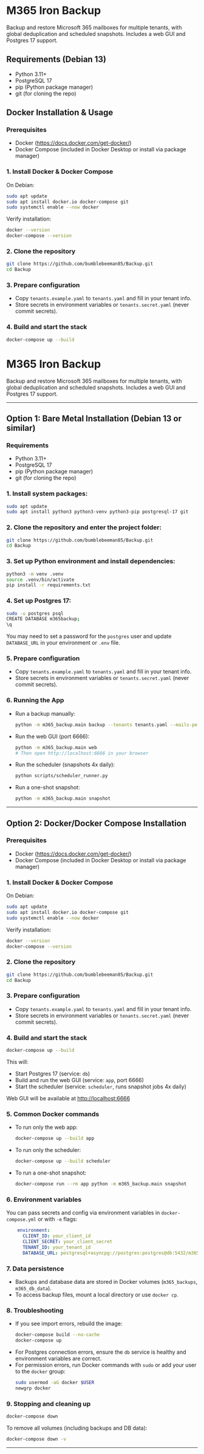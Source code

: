 

# M365 Iron Backup

Backup and restore Microsoft 365 mailboxes for multiple tenants, with global deduplication and scheduled snapshots. Includes a web GUI and Postgres 17 support.

## Requirements (Debian 13)
- Python 3.11+
- PostgreSQL 17
- pip (Python package manager)
- git (for cloning the repo)


## Docker Installation & Usage

### Prerequisites
- Docker (https://docs.docker.com/get-docker/)
- Docker Compose (included in Docker Desktop or install via package manager)

### 1. Install Docker & Docker Compose
On Debian:
```bash
sudo apt update
sudo apt install docker.io docker-compose git
sudo systemctl enable --now docker
```
Verify installation:
```bash
docker --version
docker-compose --version
```

### 2. Clone the repository
```bash
git clone https://github.com/bumblebeeman85/Backup.git
cd Backup
```

### 3. Prepare configuration
- Copy `tenants.example.yaml` to `tenants.yaml` and fill in your tenant info.
- Store secrets in environment variables or `tenants.secret.yaml` (never commit secrets).

### 4. Build and start the stack
```bash
docker-compose up --build
```

# M365 Iron Backup

Backup and restore Microsoft 365 mailboxes for multiple tenants, with global deduplication and scheduled snapshots. Includes a web GUI and Postgres 17 support.

---

## Option 1: Bare Metal Installation (Debian 13 or similar)

### Requirements
- Python 3.11+
- PostgreSQL 17
- pip (Python package manager)
- git (for cloning the repo)

### 1. Install system packages:
```bash
sudo apt update
sudo apt install python3 python3-venv python3-pip postgresql-17 git
```

### 2. Clone the repository and enter the project folder:
```bash
git clone https://github.com/bumblebeeman85/Backup.git
cd Backup
```

### 3. Set up Python environment and install dependencies:
```bash
python3 -m venv .venv
source .venv/bin/activate
pip install -r requirements.txt
```

### 4. Set up Postgres 17:
```bash
sudo -u postgres psql
CREATE DATABASE m365backup;
\q
```
You may need to set a password for the `postgres` user and update `DATABASE_URL` in your environment or `.env` file.

### 5. Prepare configuration
- Copy `tenants.example.yaml` to `tenants.yaml` and fill in your tenant info.
- Store secrets in environment variables or `tenants.secret.yaml` (never commit secrets).

### 6. Running the App
- Run a backup manually:
  ```bash
  python -m m365_backup.main backup --tenants tenants.yaml --mails-per-user 100
  ```
- Run the web GUI (port 6666):
  ```bash
  python -m m365_backup.main web
  # Then open http://localhost:6666 in your browser
  ```
- Run the scheduler (snapshots 4x daily):
  ```bash
  python scripts/scheduler_runner.py
  ```
- Run a one-shot snapshot:
  ```bash
  python -m m365_backup.main snapshot
  ```

---

## Option 2: Docker/Docker Compose Installation

### Prerequisites
- Docker (https://docs.docker.com/get-docker/)
- Docker Compose (included in Docker Desktop or install via package manager)

### 1. Install Docker & Docker Compose
On Debian:
```bash
sudo apt update
sudo apt install docker.io docker-compose git
sudo systemctl enable --now docker
```
Verify installation:
```bash
docker --version
docker-compose --version
```

### 2. Clone the repository
```bash
git clone https://github.com/bumblebeeman85/Backup.git
cd Backup
```

### 3. Prepare configuration
- Copy `tenants.example.yaml` to `tenants.yaml` and fill in your tenant info.
- Store secrets in environment variables or `tenants.secret.yaml` (never commit secrets).

### 4. Build and start the stack
```bash
docker-compose up --build
```
This will:
- Start Postgres 17 (service: `db`)
- Build and run the web GUI (service: `app`, port 6666)
- Start the scheduler (service: `scheduler`, runs snapshot jobs 4x daily)

Web GUI will be available at [http://localhost:6666](http://localhost:6666)

### 5. Common Docker commands
- To run only the web app:
  ```bash
  docker-compose up --build app
  ```
- To run only the scheduler:
  ```bash
  docker-compose up --build scheduler
  ```
- To run a one-shot snapshot:
  ```bash
  docker-compose run --rm app python -m m365_backup.main snapshot
  ```

### 6. Environment variables
You can pass secrets and config via environment variables in `docker-compose.yml` or with `-e` flags:
```yaml
    environment:
      CLIENT_ID: your_client_id
      CLIENT_SECRET: your_client_secret
      TENANT_ID: your_tenant_id
      DATABASE_URL: postgresql+asyncpg://postgres:postgres@db:5432/m365backup
```

### 7. Data persistence
- Backups and database data are stored in Docker volumes (`m365_backups`, `m365_db_data`).
- To access backup files, mount a local directory or use `docker cp`.

### 8. Troubleshooting
- If you see import errors, rebuild the image:
  ```bash
  docker-compose build --no-cache
  docker-compose up
  ```
- For Postgres connection errors, ensure the `db` service is healthy and environment variables are correct.
- For permission errors, run Docker commands with `sudo` or add your user to the `docker` group:
  ```bash
  sudo usermod -aG docker $USER
  newgrp docker
  ```

### 9. Stopping and cleaning up
```bash
docker-compose down
```
To remove all volumes (including backups and DB data):
```bash
docker-compose down -v
```

---
